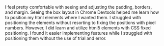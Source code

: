 I feel pretty comfortable with seeing and adjusting the padding, borders, and margin. Seeing the box layout in Chrome Devtools helped me learn how to position my html elements where I wanted them. I struggled with positioning the elements without resorting to fixing the positions with pixel numbers. However, I did learn and utilize html5 elements with CSS fixed positioning. I found it easier implementing features while I struggled with positioning them without the use of trial and error.